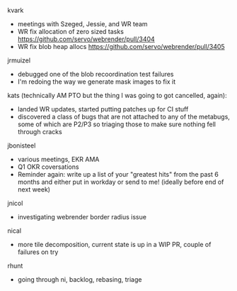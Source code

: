 kvark
  * meetings with Szeged, Jessie, and WR team
  * WR fix allocation of zero sized tasks https://github.com/servo/webrender/pull/3404
  * WR fix blob heap allocs https://github.com/servo/webrender/pull/3405

jrmuizel
  * debugged one of the blob recoordination test failures
  * I'm redoing the way we generate mask images to fix it

kats (technically AM PTO but the thing I was going to got cancelled, again):
  * landed WR updates, started putting patches up for CI stuff
  * discovered a class of bugs that are not attached to any of the metabugs, some of which are P2/P3 so triaging those to make sure nothing fell through cracks

jbonisteel
  * various meetings, EKR AMA
  * Q1 OKR coversations
  * Reminder again: write up a list of your "greatest hits" from the past 6 months and either put in workday or send to me! (ideally before end of next week)

jnicol
  * investigating webrender border radius issue

nical
  * more tile decomposition, current state is up in a WIP PR, couple of failures on try

rhunt
  * going through ni, backlog, rebasing, triage
